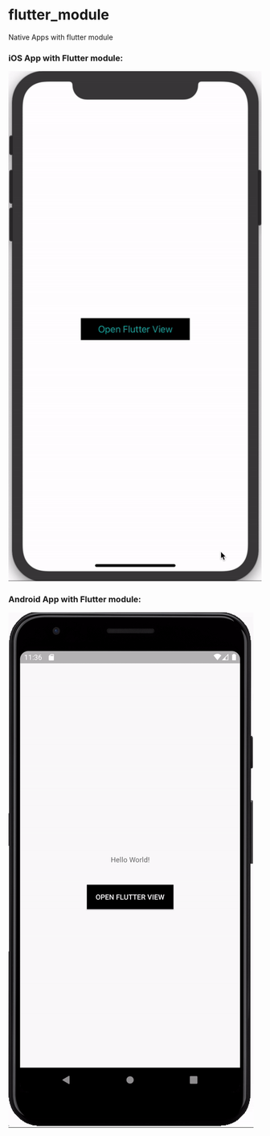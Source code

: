 # flutter_module
Native Apps with flutter module

### iOS App with Flutter module:
![iOS App with Flutter module](gif/iOS_with_flutter_module.gif)

### Android App with Flutter module:
![Android App with Flutter module](gif/Android_with_flutter_module.gif)
